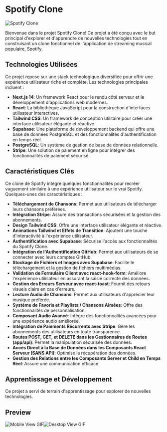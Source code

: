 # **Spotify Clone**

![Spotify Clone](https://github.com/Kicks11jr/spotify-clone/assets/121013826/55cc3727-0cbc-4392-aae6-b55b4701abe1)

Bienvenue dans le projet Spotify Clone! Ce projet a été conçu avec le but principal d'explorer et d'apprendre de nouvelles technologies tout en construisant un clone fonctionnel de l'application de streaming musical populaire, Spotify.

## Technologies Utilisées

Ce projet repose sur une stack technologique diversifiée pour offrir une expérience utilisateur riche et complète. Les technologies principales incluent :

- **Next.js 14**: Un framework React pour le rendu côté serveur et le développement d'applications web modernes.
- **React**: La bibliothèque JavaScript pour la construction d'interfaces utilisateur interactives.
- **Tailwind CSS**: Un framework de conception utilitaire pour créer une interface utilisateur élégante et réactive.
- **Supabase**: Une plateforme de développement backend qui offre une base de données PostgreSQL et des fonctionnalités d'authentification en temps réel.
- **PostgreSQL**: Un système de gestion de base de données relationnelle.
- **Stripe**: Une solution de paiement en ligne pour intégrer des fonctionnalités de paiement sécurisé.

## Caractéristiques Clés

Ce clone de Spotify intègre quelques fonctionnalités pour recréer vaguement similaire à une expérience utilisateur sur le vrai Spotify. Quelques-unes des caractéristiques :

- **Téléchargement de Chansons**: Permet aux utilisateurs de télécharger leurs chansons préférées.
- **Intégration Stripe**: Assure des transactions sécurisées et la gestion des abonnements.
- **Design Tailwind CSS**: Offre une interface utilisateur élégante et réactive.
- **Animations Tailwind et Effets de Transition**: Ajoutent une touche d'interactivité à l'expérience utilisateur.
- **Authentification avec Supabase**: Sécurise l'accès aux fonctionnalités du Spotify Clone.
- **Intégration de l'Authentification GitHub**: Permet aux utilisateurs de se connecter avec leurs comptes GitHub.
- **Stockage de Fichiers et Images avec Supabase**: Facilite le téléchargement et la gestion de fichiers multimédias.
- **Validation de Formulaire Client avec react-hook-form**: Améliore l'expérience utilisateur en assurant la saisie correcte des données.
- **Gestion des Erreurs Serveur avec react-toast**: Fournit des retours visuels clairs en cas d'erreurs.
- **Lecture Audio de Chansons**: Permet aux utilisateurs d'apprécier leur musique préférée.
- **Système de Favoris et Playlists / Chansons Aimées**: Offre des fonctionnalités de personnalisation.
- **Composant Audio Avancé**: Intègre des fonctionnalités avancées pour une expérience audio améliorée.
- **Intégration de Paiements Récurrents avec Stripe**: Gère les abonnements des utilisateurs en toute transparence.
- **Routes POST, GET, et DELETE dans les Gestionnaires de Routes (app/api)**: Permet la manipulation sécurisée des données.
- **Accès Direct à la Base de Données dans les Composants React Serveur (SANS API)**: Optimise la récupération des données.
- **Gestion des Relations entre les Composants Server et Child en Temps Réel**: Assure une communication efficace.

## Apprentissage et Développement

Ce projet a servi de terrain d'apprentissage pour explorer de nouvelles technologies.

## Preview

<div style="display: flex; space-between;">
  <img alt="Mobile View GIF" src="https://github.com/Kicks11jr/spotify-clone/assets/121013826/b079d202-d20c-4c1d-b1f1-9404db5dcc39"/>
  <img alt="Desktop View GIF" src="https://github.com/Kicks11jr/spotify-clone/assets/121013826/96449715-8881-41cd-9744-26854e75683b"/>
</div>

